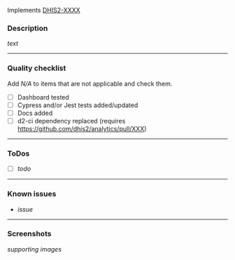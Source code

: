 Implements [DHIS2-XXXX](https://dhis2.atlassian.net/browse/DHIS2-XXXX)

### Description

_text_

---

### Quality checklist

Add _N/A_ to items that are not applicable and check them.

<!--Checkmate-->

- [ ] Dashboard tested
- [ ] Cypress and/or Jest tests added/updated
- [ ] Docs added
- [ ] d2-ci dependency replaced (requires <https://github.com/dhis2/analytics/pull/XXX>)

---

### ToDos

<!--Checkmate-->

- [ ] _todo_

---

### Known issues

-   _issue_

---

### Screenshots

_supporting images_
